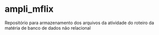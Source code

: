 # ampli_mflix
Repositório para armazenamento dos arquivos da atividade do roteiro da matéria de banco de dados não relacional
